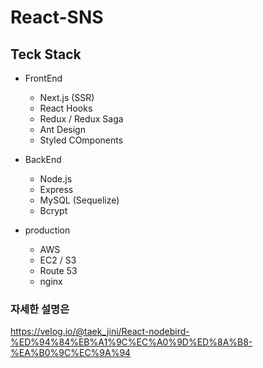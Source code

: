 # React-SNS
 
## Teck Stack
- FrontEnd
  - Next.js (SSR)
  - React Hooks
  - Redux / Redux Saga
  - Ant Design
  - Styled COmponents

- BackEnd
  - Node.js
  - Express
  - MySQL (Sequelize)
  - Bcrypt

- production
  - AWS
  - EC2 / S3
  - Route 53
  - nginx
  
### 자세한 설명은  
https://velog.io/@taek_jini/React-nodebird-%ED%94%84%EB%A1%9C%EC%A0%9D%ED%8A%B8-%EA%B0%9C%EC%9A%94
